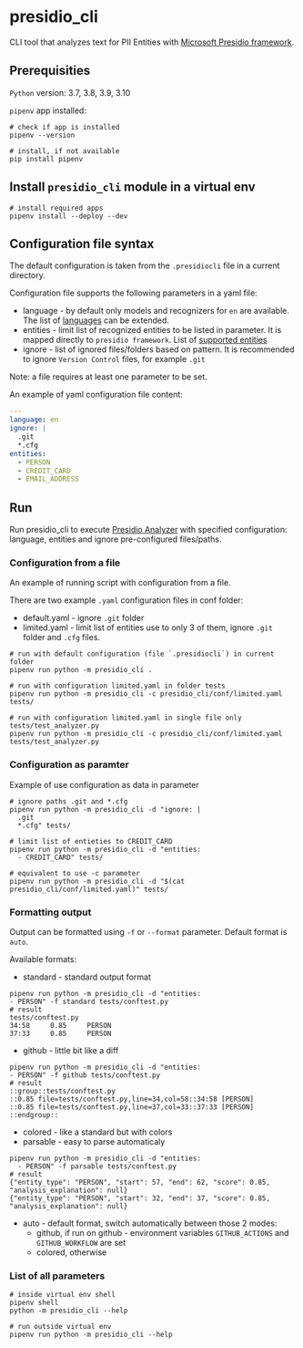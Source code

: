 # presidio_cli

CLI tool that analyzes text for PII Entities with [Microsoft Presidio framework](https://github.com/microsoft/presidio).

## Prerequisities

`Python` version: 3.7, 3.8, 3.9, 3.10

`pipenv` app installed:

```shell
# check if app is installed
pipenv --version

# install, if not available
pip install pipenv
```

## Install `presidio_cli` module in a virtual env

```shell
# install required apps
pipenv install --deploy --dev
```

## Configuration file syntax

The default configuration is taken from the `.presidiocli` file in a current directory.

Configuration file supports the following parameters in a yaml file:
  - language - by default only models and recognizers for `en` are available. 
 The list of [languages](https://microsoft.github.io/presidio/analyzer/languages/) can be extended.
  - entities - limit list of recognized entities to be listed in parameter. It is mapped directly to `presidio framework`.
  List of [supported entities](https://microsoft.github.io/presidio/supported_entities/)
  - ignore - list of ignored files/folders based on pattern. It is recommended to ignore `Version Control` files, for example `.git`

Note: a file requires at least one parameter to be set.

An example of yaml configuration file content:
```yaml
---
language: en
ignore: |
  .git
  *.cfg
entities:
  - PERSON
  - CREDIT_CARD
  - EMAIL_ADDRESS

```
## Run

Run presidio_cli to execute [Presidio Analyzer](https://microsoft.github.io/presidio/analyzer/) 
with specified configuration: language,  entities and ignore pre-configured files/paths.

### Configuration from a file

An example of running script with configuration from a file.

There are two example `.yaml` configuration files in conf folder:
  - default.yaml - ignore `.git` folder
  - limited.yaml - limit list of entities use to only 3 of them, ignore `.git` folder and `.cfg` files.  

```shell
# run with default configuration (file `.presidiocli`) in current folder
pipenv run python -m presidio_cli .

# run with configuration limited.yaml in folder tests
pipenv run python -m presidio_cli -c presidio_cli/conf/limited.yaml tests/

# run with configuration limited.yaml in single file only tests/test_analyzer.py
pipenv run python -m presidio_cli -c presidio_cli/conf/limited.yaml tests/test_analyzer.py

```

### Configuration as paramter

Example of use configuration as data in parameter

```shell
# ignore paths .git and *.cfg
pipenv run python -m presidio_cli -d "ignore: |
  .git
  *.cfg" tests/

# limit list of entieties to CREDIT_CARD
pipenv run python -m presidio_cli -d "entities:
  - CREDIT_CARD" tests/

# equivalent to use -c parameter 
pipenv run python -m presidio_cli -d "$(cat presidio_cli/conf/limited.yaml)" tests/

```

### Formatting output

Output can be formatted using `-f` or `--format` parameter. Default format is `auto`.

Available formats:
  - standard - standard output format
  ```shell
pipenv run python -m presidio_cli -d "entities:
  - PERSON" -f standard tests/conftest.py
# result
tests/conftest.py
  34:58     0.85     PERSON
  37:33     0.85     PERSON
```
  - github - little bit like a diff
  ```shell
pipenv run python -m presidio_cli -d "entities:
  - PERSON" -f github tests/conftest.py
# result
::group::tests/conftest.py
::0.85 file=tests/conftest.py,line=34,col=58::34:58 [PERSON] 
::0.85 file=tests/conftest.py,line=37,col=33::37:33 [PERSON] 
::endgroup::
  ```
  - colored - like a standard but with colors
  - parsable - easy to parse automaticaly
```shell
pipenv run python -m presidio_cli -d "entities:
  - PERSON" -f parsable tests/conftest.py
# result
{"entity_type": "PERSON", "start": 57, "end": 62, "score": 0.85, "analysis_explanation": null}
{"entity_type": "PERSON", "start": 32, "end": 37, "score": 0.85, "analysis_explanation": null}
```
  - auto - default format, switch automatically between those 2 modes:
    - github, if run on github - environment variables `GITHUB_ACTIONS` and `GITHUB_WORKFLOW` are set
    - colored, otherwise
 
### List of all parameters

```shell
# inside virtual env shell
pipenv shell
python -m presidio_cli --help

# run outside virtual env
pipenv run python -m presidio_cli --help

```
